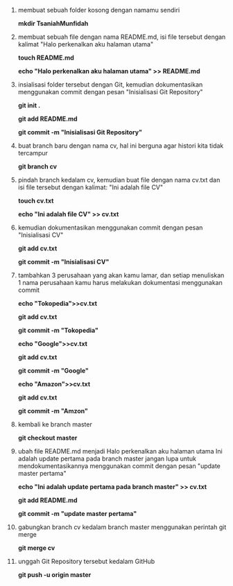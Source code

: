 1. membuat sebuah folder kosong dengan namamu sendiri 

    **mkdir TsaniahMunfidah**
2. membuat sebuah file dengan nama README.md, isi file tersebut dengan kalimat "Halo perkenalkan aku halaman utama" 

    **touch README.md** 
 
    **echo "Halo perkenalkan aku halaman utama" >> README.md**
3. insialisasi folder tersebut dengan Git, kemudian dokumentasikan menggunakan commit dengan pesan "Inisialisasi Git Repository"

    **git init .**
    
    **git add README.md**
    
    **git commit -m "Inisialisasi Git Repository"**
    
4. buat branch baru dengan nama cv, hal ini berguna agar histori kita tidak tercampur

    **git branch cv**
    
5. pindah branch kedalam cv, kemudian buat file dengan nama cv.txt dan isi file tersebut dengan kalimat: "Ini adalah file CV"

    **touch cv.txt**
    
    **echo "Ini adalah file CV" >> cv.txt**
    
6. kemudian dokumentasikan menggunakan commit dengan pesan "Inisialisasi CV"

    **git add cv.txt**
    
    **git commit -m "Inisialisasi CV"**
    
7. tambahkan 3 perusahaan yang akan kamu lamar, dan setiap menuliskan 1 nama perusahaan kamu harus melakukan dokumentasi menggunakan commit

    **echo "Tokopedia">>cv.txt**
    
    **git add cv.txt**
    
    **git commit -m "Tokopedia"**
    


    **echo "Google">>cv.txt**
    
    **git add cv.txt**
    
    **git commit -m "Google"**
    

    **echo "Amazon">>cv.txt**
    
    **git add cv.txt**
    
    **git commit -m "Amzon"**
     
8. kembali ke branch master 

    **git checkout master**
    
9. ubah file README.md menjadi Halo perkenalkan aku 
    halaman utama Ini adalah update pertama pada branch master
    jangan lupa untuk mendokumentasikannya menggunakan commit dengan pesan
    "update master pertama"
    
    **echo "Ini adalah update pertama pada branch master" >> cv.txt**
    
    **git add README.md**
    
    **git commit -m "update master pertama"**
    
10. gabungkan branch cv kedalam branch master menggunakan perintah git merge

    **git merge cv**
    
11. unggah Git Repository tersebut kedalam GitHub

    **git push -u origin master**
